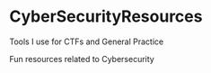 # CyberSecurityResources
Tools I use for CTFs and General Practice

Fun resources related to Cybersecurity
